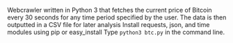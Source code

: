 Webcrawler written in Python 3 that fetches the current price of Bitcoin every 30 seconds for any time period specified by the user.
The data is then outputted in a CSV file for later analysis
Install requests, json, and time modules using pip or easy_install
Type `python3 btc.py` in the command line. 
